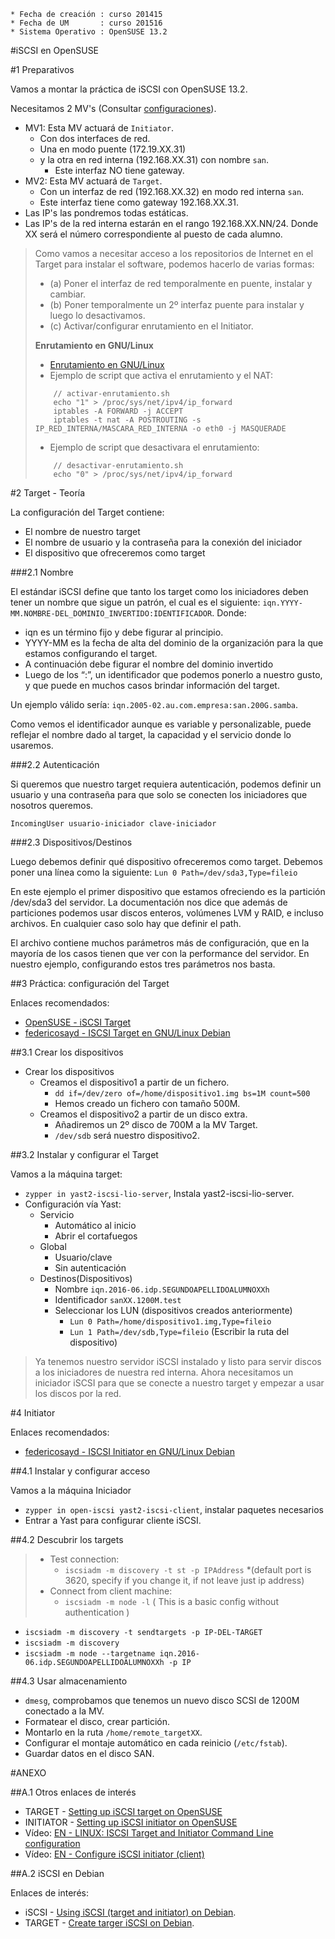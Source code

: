 ```
* Fecha de creación : curso 201415
* Fecha de UM       : curso 201516
* Sistema Operativo : OpenSUSE 13.2
```

#iSCSI en OpenSUSE

#1 Preparativos

Vamos a montar la práctica de iSCSI con OpenSUSE 13.2.

Necesitamos 2 MV's (Consultar [configuraciones](../../global/configuracion-aula109.md)).
* MV1: Esta MV actuará de `Initiator`.
    * Con dos interfaces de red. 
    * Una en modo puente (172.19.XX.31) 
    * y la otra en red interna (192.168.XX.31) con nombre `san`.
        * Este interfaz NO tiene gateway.
* MV2: Esta MV actuará de `Target`. 
    * Con un interfaz de red (192.168.XX.32) en modo red interna `san`. 
    * Este interfaz tiene como gateway 192.168.XX.31.
* Las IP's las pondremos todas estáticas.
* Las IP's de la red interna estarán en el rango 192.168.XX.NN/24.
Donde XX será el número correspondiente al puesto de cada alumno.

> Como vamos a necesitar acceso a los repositorios de Internet en el Target 
para instalar el software, podemos hacerlo de varias formas:
> * (a) Poner el interfaz de red temporalmente en puente, instalar y cambiar.
> * (b) Poner temporalmente un 2º interfaz puente para instalar y luego lo desactivamos.
> * (c) Activar/configurar enrutamiento en el Initiator.
>    
> **Enrutamiento en GNU/Linux**
>
> * [Enrutamiento en GNU/Linux](http://www.ite.educacion.es/formacion/materiales/85/cd/linux/m6/enrutamiento_en_linux.html)
> *  Ejemplo de script que activa el enrutamiento y el NAT:
> ```
>     // activar-enrutamiento.sh
>     echo "1" > /proc/sys/net/ipv4/ip_forward
>     iptables -A FORWARD -j ACCEPT
>     iptables -t nat -A POSTROUTING -s IP_RED_INTERNA/MASCARA_RED_INTERNA -o eth0 -j MASQUERADE
> ```
> *  Ejemplo de script que desactivara el enrutamiento:
> ```
>     // desactivar-enrutamiento.sh
>     echo "0" > /proc/sys/net/ipv4/ip_forward
> ```

#2 Target - Teoría 

La configuración del Target contiene:
* El nombre de nuestro target
* El nombre de usuario y la contraseña para la conexión del iniciador
* El dispositivo que ofreceremos como target

###2.1 Nombre

El estándar iSCSI define que tanto los target como los iniciadores deben 
tener un nombre que sigue un patrón, 
el cual es el siguiente: `iqn.YYYY-MM.NOMBRE-DEL_DOMINIO_INVERTIDO:IDENTIFICADOR`. 
Donde:
* iqn es un término fijo y debe figurar al principio.
* YYYY-MM es la fecha de alta del dominio de la organización para la que estamos configurando el target.
* A continuación debe figurar el nombre del dominio invertido
* Luego de los “:”, un identificador que podemos ponerlo a nuestro gusto, y que 
puede en muchos casos brindar información del target.

Un ejemplo válido sería: `iqn.2005-02.au.com.empresa:san.200G.samba`.

Como vemos el identificador aunque es variable y personalizable, puede 
reflejar el nombre dado al target, la capacidad y el servicio donde lo usaremos.

###2.2 Autenticación

Si queremos que nuestro target requiera autenticación, podemos definir 
un usuario y una contraseña para que solo se conecten los iniciadores que nosotros queremos.

`IncomingUser usuario-iniciador clave-iniciador`

###2.3 Dispositivos/Destinos

Luego debemos definir qué dispositivo ofreceremos como target. 
Debemos poner una línea como la siguiente: `Lun 0 Path=/dev/sda3,Type=fileio`

En este ejemplo el primer dispositivo que estamos ofreciendo es la 
partición /dev/sda3 del servidor. La documentación nos dice que además 
de particiones podemos usar discos enteros, volúmenes LVM y RAID, 
e incluso archivos. En cualquier caso solo hay que definir el path.

El archivo contiene muchos parámetros más de configuración, 
que en la mayoría de los casos tienen que ver con la performance del servidor. 
En nuestro ejemplo, configurando estos tres parámetros nos basta.

##3 Práctica: configuración del Target

Enlaces recomendados:
* [OpenSUSE - iSCSI Target](http://es.opensuse.org/iSCSI)
* [federicosayd - ISCSI Target en GNU/Linux Debian](https://federicosayd.wordpress.com/2007/09/11/instalando-un-target-iscsi/)

##3.1 Crear los dispositivos

* Crear los dispositivos
    * Creamos el dispositivo1 a partir de un fichero.
        * `dd if=/dev/zero of=/home/dispositivo1.img bs=1M count=500`
        * Hemos creado un fichero con tamaño 500M.
    * Creamos el dispositivo2 a partir de un disco extra.
        * Añadiremos un 2º disco de 700M a la MV Target.
        * `/dev/sdb` será nuestro dispositivo2.

##3.2 Instalar y configurar el Target

Vamos a la máquina target:
* `zypper in yast2-iscsi-lio-server`, Instala yast2-iscsi-lio-server.
* Configuración vía Yast:
    * Servicio
        * Automático al inicio
        * Abrir el cortafuegos
    * Global
        * Usuario/clave
        * Sin autenticación
    * Destinos(Dispositivos)
        * Nombre `iqn.2016-06.idp.SEGUNDOAPELLIDOALUMNOXXh`
        * Identificador `sanXX.1200M.test`
        * Seleccionar los LUN (dispositivos creados anteriormente)
            * `Lun 0 Path=/home/dispositivo1.img,Type=fileio`
            * `Lun 1 Path=/dev/sdb,Type=fileio` (Escribir la ruta del dispositivo)

> Ya tenemos nuestro servidor iSCSI instalado y listo para servir discos a los iniciadores de nuestra red interna. 
> Ahora necesitamos un iniciador iSCSI para que se conecte a nuestro target y empezar a usar los discos por la red.

#4 Initiator

Enlaces recomendados:
* [federicosayd - ISCSI Initiator en GNU/Linux Debian](http://federicosayd.wordpress.com/2007/09/13/montando-un-iniciador-iscsi-en-linux)

##4.1 Instalar y configurar acceso

Vamos a la máquina Iniciador
* `zypper in open-iscsi yast2-iscsi-client`, instalar paquetes necesarios
* Entrar a Yast para configurar cliente iSCSI.

##4.2 Descubrir los targets

> * Test connection: 
>     * `iscsiadm -m discovery -t st -p IPAddress`
>     *(default port is 3620, specify if you change it, if not leave just ip address)
> * Connect from client machine: 
>     * `iscsiadm -m node -l` ( This is a basic config without authentication )

* `iscsiadm -m discovery -t sendtargets -p IP-DEL-TARGET`
* `iscsiadm -m discovery`
* `iscsiadm -m node --targetname iqn.2016-06.idp.SEGUNDOAPELLIDOALUMNOXXh -p IP`

##4.3 Usar almacenamiento

* `dmesg`, comprobamos que tenemos un nuevo disco SCSI de 1200M conectado a la MV.
* Formatear el disco, crear partición.
* Montarlo en la ruta `/home/remote_targetXX`.
* Configurar el montaje automático en cada reinicio (`/etc/fstab`).
* Guardar datos en el disco SAN.


#ANEXO

##A.1 Otros enlaces de interés

* TARGET - [Setting up iSCSI target on OpenSUSE](https://www.suse.com/documentation/sles10/book_sle_reference/data/sec_inst_system_iscsi_target.html)
* INITIATOR - [Setting up iSCSI initiator on OpenSUSE](https://www.suse.com/documentation/sles11/stor_admin/data/sec_inst_system_iscsi_initiator.html) 
* Vídeo: [EN - LINUX: ISCSI Target and Initiator Command Line configuration](https://youtu.be/5yMSxqUs4ys) 
* Vídeo: [EN - Configure iSCSI initiator (client)](https://youtu.be/8UojNONhQDo) 

##A.2 iSCSI en Debian

Enlaces de interés:
* iSCSI - [Using iSCSI (target and initiator) on Debian](https://www.howtoforge.com/using-iscsi-on-debian-lenny-initiator-and-target).
* TARGET - [Create targer iSCSI on Debian](https://wiki.debian.org/SAN/iSCSI/iscsitarget). 
